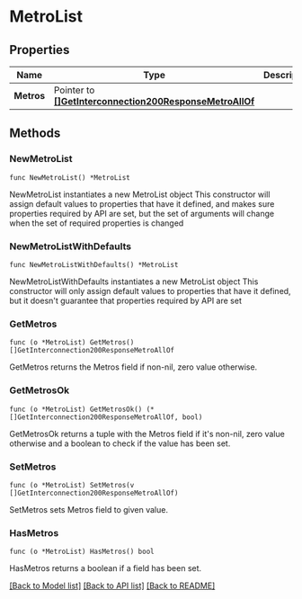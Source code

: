 # MetroList

## Properties

Name | Type | Description | Notes
------------ | ------------- | ------------- | -------------
**Metros** | Pointer to [**[]GetInterconnection200ResponseMetroAllOf**](GetInterconnection200ResponseMetroAllOf.md) |  | [optional] 

## Methods

### NewMetroList

`func NewMetroList() *MetroList`

NewMetroList instantiates a new MetroList object
This constructor will assign default values to properties that have it defined,
and makes sure properties required by API are set, but the set of arguments
will change when the set of required properties is changed

### NewMetroListWithDefaults

`func NewMetroListWithDefaults() *MetroList`

NewMetroListWithDefaults instantiates a new MetroList object
This constructor will only assign default values to properties that have it defined,
but it doesn't guarantee that properties required by API are set

### GetMetros

`func (o *MetroList) GetMetros() []GetInterconnection200ResponseMetroAllOf`

GetMetros returns the Metros field if non-nil, zero value otherwise.

### GetMetrosOk

`func (o *MetroList) GetMetrosOk() (*[]GetInterconnection200ResponseMetroAllOf, bool)`

GetMetrosOk returns a tuple with the Metros field if it's non-nil, zero value otherwise
and a boolean to check if the value has been set.

### SetMetros

`func (o *MetroList) SetMetros(v []GetInterconnection200ResponseMetroAllOf)`

SetMetros sets Metros field to given value.

### HasMetros

`func (o *MetroList) HasMetros() bool`

HasMetros returns a boolean if a field has been set.


[[Back to Model list]](../README.md#documentation-for-models) [[Back to API list]](../README.md#documentation-for-api-endpoints) [[Back to README]](../README.md)


